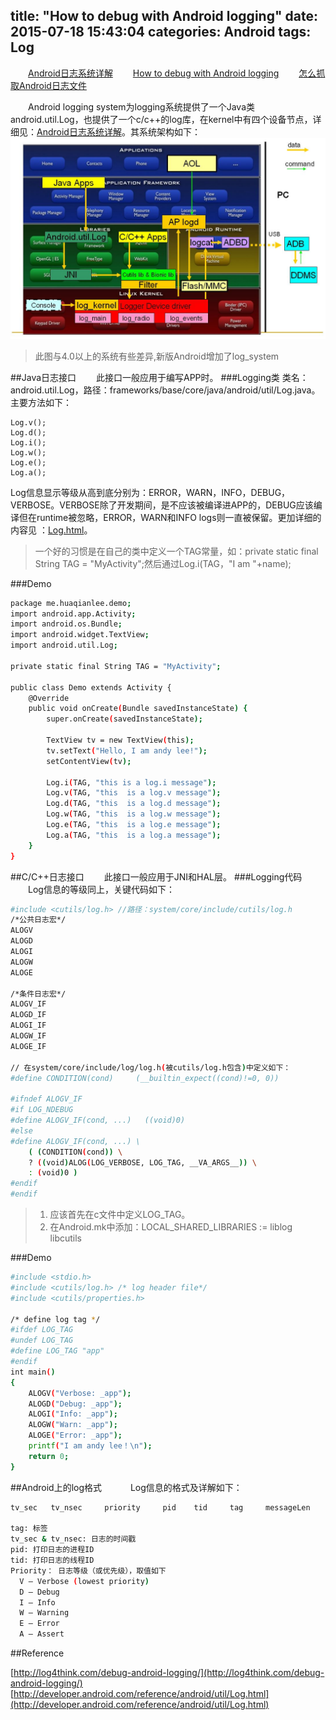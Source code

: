 title: "How to debug with Android logging"
date: 2015-07-18 15:43:04
categories: Android
tags: Log
---
　　[Android日志系统详解](http://huaqianlee.github.io/2015/07/18/Android/Android-Logging-system-Android%E6%97%A5%E5%BF%97%E7%B3%BB%E7%BB%9F%E8%AF%A6%E8%A7%A3/)
　　[How to debug with Android logging](http://huaqianlee.github.io/2015/07/18/Android/%E6%80%8E%E4%B9%88%E7%94%A8Android%E6%97%A5%E5%BF%97%E7%B3%BB%E7%BB%9F%E6%9B%B4%E5%A5%BD%E5%9C%B0%E5%8E%BB%E8%B0%83%E8%AF%95-How-to-debug-with-Android-logging/)
　　[怎么抓取Android日志文件](http://huaqianlee.github.io/2015/07/19/Android/%E6%80%8E%E4%B9%88%E6%8A%93%E5%8F%96Android%E6%B5%8B%E8%AF%95%E6%97%A5%E5%BF%97%E6%96%87%E4%BB%B6-How-to-get-android-log-file/)


　　Android logging system为logging系统提供了一个Java类android.util.Log，也提供了一个c/c++的log库，在kernel中有四个设备节点，详细见：[Android日志系统详解](http://huaqianlee.github.io/2015/07/18/Android/Android-Logging-system-Android%E6%97%A5%E5%BF%97%E7%B3%BB%E7%BB%9F%E8%AF%A6%E8%A7%A3/)。其系统架构如下：
　　　![image by simon](image/blogaplogd.jpg)
>此图与4.0以上的系统有些差异,新版Android增加了log_system

<!--more-->
##Java日志接口
　　此接口一般应用于编写APP时。
###Logging类
类名：android.util.Log，路径：frameworks/base/core/java/android/util/Log.java。主要方法如下：
```
Log.v();
Log.d();
Log.i();
Log.w();
Log.e();
Log.a();
```
Log信息显示等级从高到底分别为：ERROR，WARN，INFO，DEBUG，VERBOSE。VERBOSE除了开发期间，是不应该被编译进APP的，DEBUG应该编译但在runtime被忽略，ERROR，WARN和INFO logs则一直被保留。更加详细的内容见 ：[Log.html](http://developer.android.com/reference/android/util/Log.html)。
>一个好的习惯是在自己的类中定义一个TAG常量，如：private static final String TAG = "MyActivity";然后通过Log.i(TAG，"I am "+name);　

###Demo

```bash
package me.huaqianlee.demo;
import android.app.Activity;
import android.os.Bundle;
import android.widget.TextView;
import android.util.Log; 

private static final String TAG = "MyActivity";

public class Demo extends Activity {
    @Override
    public void onCreate(Bundle savedInstanceState) {
        super.onCreate(savedInstanceState);

        TextView tv = new TextView(this);
        tv.setText("Hello, I am andy lee!");
        setContentView(tv);

        Log.i(TAG, "this is a log.i message");
        Log.v(TAG, "this  is a log.v message");
        Log.d(TAG, "this  is a log.d message");
        Log.w(TAG, "this  is a log.w message");
        Log.e(TAG, "this  is a log.e message");
        Log.a(TAG, "this  is a log.a message");
    } 
}
```

##C/C++日志接口
　　此接口一般应用于JNI和HAL层。
###Logging代码
　　Log信息的等级同上，关键代码如下：
```bash
#include <cutils/log.h> //路径：system/core/include/cutils/log.h
/*公共日志宏*/
ALOGV 
ALOGD 
ALOGI 
ALOGW 
ALOGE

/*条件日志宏*/
ALOGV_IF 
ALOGD_IF  
ALOGI_IF  
ALOGW_IF  
ALOGE_IF 

// 在system/core/include/log/log.h(被cutils/log.h包含)中定义如下：
#define CONDITION(cond)     (__builtin_expect((cond)!=0, 0))

#ifndef ALOGV_IF
#if LOG_NDEBUG
#define ALOGV_IF(cond, ...)   ((void)0)
#else
#define ALOGV_IF(cond, ...) \
    ( (CONDITION(cond)) \
    ? ((void)ALOG(LOG_VERBOSE, LOG_TAG, __VA_ARGS__)) \
    : (void)0 )
#endif
#endif
```
>1. 应该首先在c文件中定义LOG_TAG。
>2. 在Android.mk中添加：LOCAL_SHARED_LIBRARIES := liblog libcutils

###Demo
```bash
#include <stdio.h> 
#include <cutils/log.h> /* log header file*/
#include <cutils/properties.h>

/* define log tag */
#ifdef LOG_TAG
#undef LOG_TAG
#define LOG_TAG "app"
#endif
int main()
{
    ALOGV("Verbose: _app");
    ALOGD("Debug: _app");
    ALOGI("Info: _app");
    ALOGW("Warn: _app");
    ALOGE("Error: _app");
    printf("I am andy lee！\n");
    return 0;
}
```
##Android上的log格式
　　　Log信息的格式及详解如下：
```bash
tv_sec   tv_nsec     priority     pid    tid     tag     messageLen       Message

tag: 标签
tv_sec & tv_nsec: 日志的时间戳
pid: 打印日志的进程ID
tid: 打印日志的线程ID
Priority： 日志等级（或优先级），取值如下
  V — Verbose (lowest priority)
  D — Debug
  I — Info
  W — Warning
  E — Error
  A — Assert
```

##Reference

[http://log4think.com/debug-android-logging/](http://log4think.com/debug-android-logging/)
[http://developer.android.com/reference/android/util/Log.html](http://developer.android.com/reference/android/util/Log.html)
